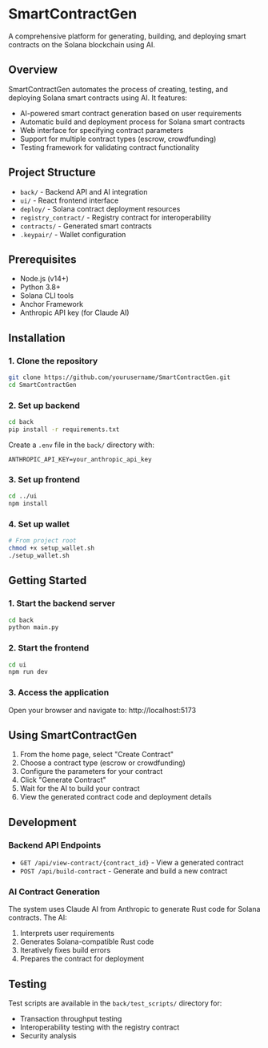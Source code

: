 # SmartContractGen

A comprehensive platform for generating, building, and deploying smart contracts on the Solana blockchain using AI.

## Overview

SmartContractGen automates the process of creating, testing, and deploying Solana smart contracts using AI. It features:

- AI-powered smart contract generation based on user requirements
- Automatic build and deployment process for Solana smart contracts
- Web interface for specifying contract parameters
- Support for multiple contract types (escrow, crowdfunding)
- Testing framework for validating contract functionality

## Project Structure

- `back/` - Backend API and AI integration
- `ui/` - React frontend interface
- `deploy/` - Solana contract deployment resources
- `registry_contract/` - Registry contract for interoperability
- `contracts/` - Generated smart contracts
- `.keypair/` - Wallet configuration

## Prerequisites

- Node.js (v14+)
- Python 3.8+
- Solana CLI tools
- Anchor Framework
- Anthropic API key (for Claude AI)

## Installation

### 1. Clone the repository
```bash
git clone https://github.com/yourusername/SmartContractGen.git
cd SmartContractGen
```

### 2. Set up backend
```bash
cd back
pip install -r requirements.txt
```

Create a `.env` file in the `back/` directory with:
```
ANTHROPIC_API_KEY=your_anthropic_api_key
```

### 3. Set up frontend
```bash
cd ../ui
npm install
```

### 4. Set up wallet
```bash
# From project root
chmod +x setup_wallet.sh
./setup_wallet.sh
```

## Getting Started

### 1. Start the backend server
```bash
cd back
python main.py
```

### 2. Start the frontend
```bash
cd ui
npm run dev
```

### 3. Access the application
Open your browser and navigate to: http://localhost:5173

## Using SmartContractGen

1. From the home page, select "Create Contract"
2. Choose a contract type (escrow or crowdfunding)
3. Configure the parameters for your contract
4. Click "Generate Contract"
5. Wait for the AI to build your contract
6. View the generated contract code and deployment details

## Development

### Backend API Endpoints

- `GET /api/view-contract/{contract_id}` - View a generated contract
- `POST /api/build-contract` - Generate and build a new contract

### AI Contract Generation

The system uses Claude AI from Anthropic to generate Rust code for Solana contracts. The AI:
1. Interprets user requirements
2. Generates Solana-compatible Rust code
3. Iteratively fixes build errors
4. Prepares the contract for deployment

## Testing

Test scripts are available in the `back/test_scripts/` directory for:
- Transaction throughput testing
- Interoperability testing with the registry contract
- Security analysis

